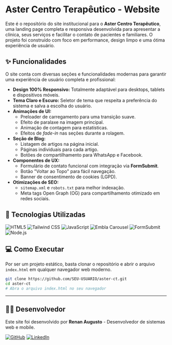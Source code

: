 # Aster Centro Terapêutico - Website

Este é o repositório do site institucional para o **Aster Centro Terapêutico**, uma landing page completa e responsiva desenvolvida para apresentar a clínica, seus serviços e facilitar o contato de pacientes e familiares. O projeto foi construído com foco em performance, design limpo e uma ótima experiência de usuário.

## ✨ Funcionalidades

O site conta com diversas seções e funcionalidades modernas para garantir uma experiência de usuário completa e profissional:

-   **Design 100% Responsivo:** Totalmente adaptável para desktops, tablets e dispositivos móveis.
-   **Tema Claro e Escuro:** Seletor de tema que respeita a preferência do sistema e salva a escolha do usuário.
-   **Animações de UI:**
    -   Preloader de carregamento para uma transição suave.
    -   Efeito de paralaxe na imagem principal.
    -   Animação de contagem para estatísticas.
    -   Efeitos de *fade-in* nas seções durante a rolagem.
-   **Seção de Blog:**
    -   Listagem de artigos na página inicial.
    -   Páginas individuais para cada artigo.
    -   Botões de compartilhamento para WhatsApp e Facebook.
-   **Componentes de UX:**
    -   Formulário de contato funcional com integração via **FormSubmit**.
    -   Botão "Voltar ao Topo" para fácil navegação.
    -   Banner de consentimento de cookies (LGPD).
-   **Otimizações de SEO:**
    -   `sitemap.xml` e `robots.txt` para melhor indexação.
    -   Meta tags Open Graph (OG) para compartilhamento otimizado em redes sociais.

## 🚀 Tecnologias Utilizadas

<p align="left">
  <img src="https://img.shields.io/badge/HTML5-E34F26?style=for-the-badge&logo=html5&logoColor=white" alt="HTML5"/>
  <img src="https://img.shields.io/badge/Tailwind_CSS-38B2AC?style=for-the-badge&logo=tailwind-css&logoColor=white" alt="Tailwind CSS"/>
  <img src="https://img.shields.io/badge/JavaScript-F7DF1E?style=for-the-badge&logo=javascript&logoColor=black" alt="JavaScript"/>
  <img src="https://img.shields.io/badge/Embla_Carousel-Framework_Agnostic-orange?style=for-the-badge" alt="Embla Carousel"/>
  <img src="https://img.shields.io/badge/FormSubmit-Public_Endpoint-blue?style=for-the-badge" alt="FormSubmit"/>
  <img src="https://img.shields.io/badge/Node.js-339933?style=for-the-badge&logo=nodedotjs&logoColor=white" alt="Node.js"/>
</p>

## 💻 Como Executar

Por ser um projeto estático, basta clonar o repositório e abrir o arquivo `index.html` em qualquer navegador web moderno.

```bash
git clone https://github.com/SEU-USUARIO/aster-ct.git
cd aster-ct
# Abra o arquivo index.html no seu navegador
```

---

## 👨‍💻 Desenvolvedor

Este site foi desenvolvido por **Renan Augusto** - Desenvolvedor de sistemas web e mobile.

<p align="left">
  <a href="https://github.com/renanfrontend" target="_blank"><img src="https://img.shields.io/badge/GitHub-181717?style=for-the-badge&logo=github&logoColor=white" alt="GitHub"/></a>
  <a href="https://linkedin.com/in/renan-augusto-santos" target="_blank"><img src="https://img.shields.io/badge/LinkedIn-0A66C2?style=for-the-badge&logo=linkedin&logoColor=white" alt="LinkedIn"/></a>
</p>